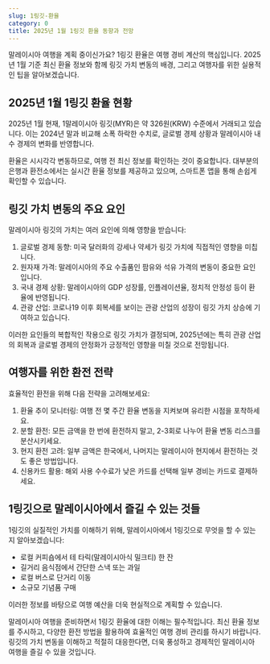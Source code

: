 ```yaml
---
slug: 1링깃-환율
category: 0
title: 2025년 1월 1링깃 환율 동향과 전망
---
```


말레이시아 여행을 계획 중이신가요? 1링깃 환율은 여행 경비 계산의 핵심입니다. 2025년 1월 기준 최신 환율 정보와 함께 링깃 가치 변동의 배경, 그리고 여행자를 위한 실용적인 팁을 알아보겠습니다.

## 2025년 1월 1링깃 환율 현황

2025년 1월 현재, 1말레이시아 링깃(MYR)은 약 326원(KRW) 수준에서 거래되고 있습니다. 이는 2024년 말과 비교해 소폭 하락한 수치로, 글로벌 경제 상황과 말레이시아 내수 경제의 변화를 반영합니다.

환율은 시시각각 변동하므로, 여행 전 최신 정보를 확인하는 것이 중요합니다. 대부분의 은행과 환전소에서는 실시간 환율 정보를 제공하고 있으며, 스마트폰 앱을 통해 손쉽게 확인할 수 있습니다.

## 링깃 가치 변동의 주요 요인

말레이시아 링깃의 가치는 여러 요인에 의해 영향을 받습니다:

1. 글로벌 경제 동향: 미국 달러화의 강세나 약세가 링깃 가치에 직접적인 영향을 미칩니다.
2. 원자재 가격: 말레이시아의 주요 수출품인 팜유와 석유 가격의 변동이 중요한 요인입니다.
3. 국내 경제 상황: 말레이시아의 GDP 성장률, 인플레이션율, 정치적 안정성 등이 환율에 반영됩니다.
4. 관광 산업: 코로나19 이후 회복세를 보이는 관광 산업의 성장이 링깃 가치 상승에 기여하고 있습니다.

이러한 요인들의 복합적인 작용으로 링깃 가치가 결정되며, 2025년에는 특히 관광 산업의 회복과 글로벌 경제의 안정화가 긍정적인 영향을 미칠 것으로 전망됩니다.

## 여행자를 위한 환전 전략

효율적인 환전을 위해 다음 전략을 고려해보세요:

1. 환율 추이 모니터링: 여행 전 몇 주간 환율 변동을 지켜보며 유리한 시점을 포착하세요.
2. 분할 환전: 모든 금액을 한 번에 환전하지 말고, 2-3회로 나누어 환율 변동 리스크를 분산시키세요.
3. 현지 환전 고려: 일부 금액은 한국에서, 나머지는 말레이시아 현지에서 환전하는 것도 좋은 방법입니다.
4. 신용카드 활용: 해외 사용 수수료가 낮은 카드를 선택해 일부 경비는 카드로 결제하세요.

## 1링깃으로 말레이시아에서 즐길 수 있는 것들

1링깃의 실질적인 가치를 이해하기 위해, 말레이시아에서 1링깃으로 무엇을 할 수 있는지 알아보겠습니다:

- 로컬 커피숍에서 테 타릭(말레이시아식 밀크티) 한 잔
- 길거리 음식점에서 간단한 스낵 또는 과일
- 로컬 버스로 단거리 이동
- 소규모 기념품 구매

이러한 정보를 바탕으로 여행 예산을 더욱 현실적으로 계획할 수 있습니다.

말레이시아 여행을 준비하면서 1링깃 환율에 대한 이해는 필수적입니다. 최신 환율 정보를 주시하고, 다양한 환전 방법을 활용하여 효율적인 여행 경비 관리를 하시기 바랍니다. 링깃의 가치 변동을 이해하고 적절히 대응한다면, 더욱 풍성하고 경제적인 말레이시아 여행을 즐길 수 있을 것입니다.